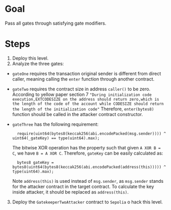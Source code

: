 # Goal

Pass all gates through satisfying gate modifiers.

# Steps

1. Deploy this level.
2. Analyze the three gates:

- `gateOne` requires the transaction original sender is different from direct caller, meaning calling the `enter` function through another contract.
- `gateTwo` requires the contract size in address `caller()` to be zero. According to yellow paper section 7 `"During initialization code execution,EXTCODESIZE on the address should return zero,which is the length of the code of the account while CODESIZE should return the length of the initialization code"`
  Therefore, `enter(bytes8)` function should be called in the attacker contract constructor.

- `gateThree` has the following requirement:
  ```
    require(uint64(bytes8(keccak256(abi.encodePacked(msg.sender)))) ^ uint64(_gateKey) == type(uint64).max);
  ```
  The bitwise XOR operation has the property such that given `A XOR B = C`, we have `B = A XOR C`. Therefore, `gateKey` can be easily calculated as:


  ```
    bytes8 gateKey = bytes8(uint64(bytes8(keccak256(abi.encodePacked(address(this))))) ^ type(uint64).max);

  ```
  Note `address(this)` is used instead of `msg.sender`, as `msg.sender` stands for the attacker contract in the target contract. To calculate the key inside attacker, it should be replaced as `address(this)`.


3.  Deploy the `GatekeeperTwoAttacker` contract to `Sepolia` o hack this level.
